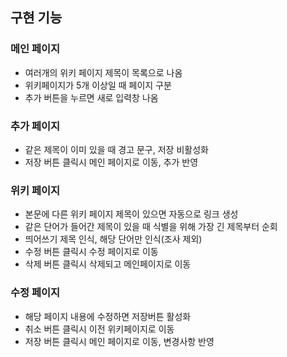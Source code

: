 ## 구현 기능

### 메인 페이지

- 여러개의 위키 페이지 제목이 목록으로 나옴
- 위키페이지가 5개 이상일 때 페이지 구분
- 추가 버튼을 누르면 새로 입력창 나옴

### 추가 페이지

- 같은 제목이 이미 있을 때 경고 문구, 저장 비활성화
- 저장 버튼 클릭시 메인 페이지로 이동, 추가 반영

### 위키 페이지

- 본문에 다른 위키 페이지 제목이 있으면 자동으로 링크 생성
- 같은 단어가 들어간 제목이 있을 때 식별을 위해 가장 긴 제목부터 순회
- 띄어쓰기 제목 인식, 해당 단어만 인식(조사 제외)
- 수정 버튼 클릭시 수정 페이지로 이동
- 삭제 버튼 클릭시 삭제되고 메인페이지로 이동

### 수정 페이지

- 해당 페이지 내용에 수정하면 저장버튼 활성화
- 취소 버튼 클릭시 이전 위키페이지로 이동
- 저장 버튼 클릭시 메인 페이지로 이동, 변경사항 반영
